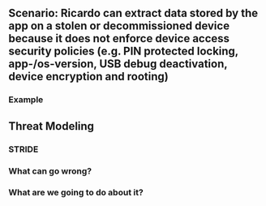 ## Scenario: Ricardo can extract data stored by the app on a stolen or decommissioned device  because it does not enforce device access security policies (e.g. PIN protected locking, app-/os-version, USB debug deactivation, device encryption and rooting)

### Example

## Threat Modeling

### STRIDE

### What can go wrong?

### What are we going to do about it?